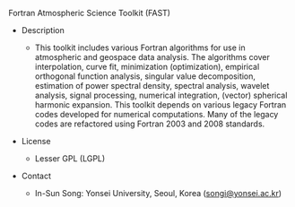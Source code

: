 Fortran Atmospheric Science Toolkit (FAST)

- Description
    - This toolkit includes various Fortran algorithms for use in atmospheric and geospace data analysis. The algorithms cover interpolation, curve fit, minimization (optimization), empirical orthogonal function analysis, singular value decomposition, estimation of power spectral density, spectral analysis, wavelet analysis, signal processing, numerical integration, (vector) spherical harmonic expansion. This toolkit depends on various legacy Fortran codes developed for numerical computations. Many of the legacy codes are refactored using Fortran 2003 and 2008 standards.

- License
    - Lesser GPL (LGPL)

- Contact
    - In-Sun Song: Yonsei University, Seoul, Korea (songi@yonsei.ac.kr)
